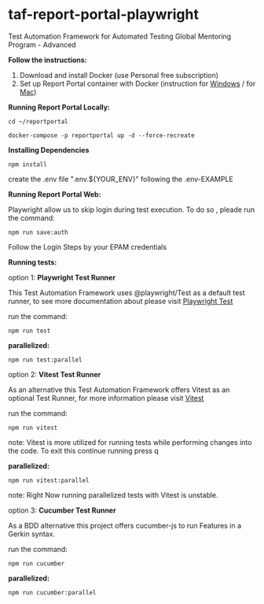 # taf-report-portal-playwright
Test Automation Framework for Automated Testing Global Mentoring Program - Advanced

**Follow the instructions:**

1. Download and install Docker (use Personal free subscription)
2. Set up Report Portal container with Docker (instruction for [Windows](https://reportportal.io/docs/installation-steps/DeployWithDockerOnWindows/) / for [Mac](https://reportportal.io/docs/installation-steps/DeployWithDockerOnLinuxMac/))

**Running Report Portal Locally:**

`cd ~/reportportal`

`docker-compose -p reportportal up -d --force-recreate`

**Installing Dependencies**

`npm install`

create the .env file ".env.${YOUR_ENV}" following the .env-EXAMPLE

**Running Report Portal Web:**

Playwright allow us to skip login during test execution.
To do so , pleade run the command:

`npm run save:auth`

Follow the Login Steps by your EPAM credentials

**Running tests:**

option 1: **Playwright Test Runner**

This Test Automation Framework uses @playwright/Test as a default test runner, to see more documentation about please visit [Playwright Test](https://playwright.dev/docs/running-tests#command-line)

run the command:

`npm run test`

**parallelized:**

`npm run test:parallel`

option 2: **Vitest Test Runner**

As an alternative this Test Automation Framework offers Vitest as an optional Test Runner, for more information please visit [Vitest](https://vitest.dev/guide/)

run the command:

`npm run vitest`

note: Vitest is more utilized for running tests while performing changes into the code. 
To exit this continue running press q

**parallelized:**

`npm run vitest:parallel`

note: Right Now running parallelized tests with Vitest is unstable.

option 3: **Cucumber Test Runner**

As a BDD alternative this project offers cucumber-js to run Features in a Gerkin syntax.

run the command:

`npm run cucumber`

**parallelized:**

`npm run cucumber:parallel`